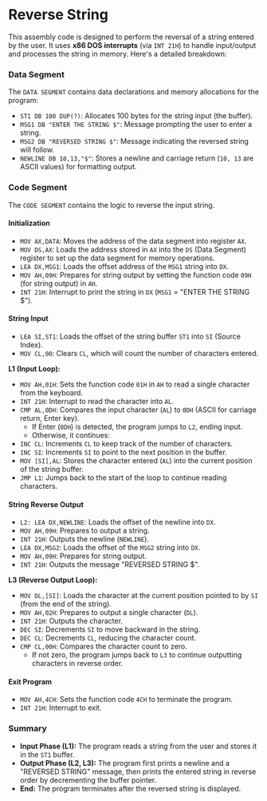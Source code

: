 # Reverse String

This assembly code is designed to perform the reversal of a string entered by the user. 
It uses **x86 DOS interrupts** (via `INT 21H`) to handle input/output and processes the string in memory. Here's a detailed breakdown:

### Data Segment
The `DATA SEGMENT` contains data declarations and memory allocations for the program:
- `ST1 DB 100 DUP(?)`: Allocates 100 bytes for the string input (the buffer).
- `MSG1 DB "ENTER THE STRING $"`: Message prompting the user to enter a string.
- `MSG2 DB "REVERSED STRING $"`: Message indicating the reversed string will follow.
- `NEWLINE DB 10,13,"$"`: Stores a newline and carriage return (`10, 13` are ASCII values) for formatting output.

### Code Segment
The `CODE SEGMENT` contains the logic to reverse the input string.

#### Initialization
- `MOV AX,DATA`: Moves the address of the data segment into register `AX`.
- `MOV DS,AX`: Loads the address stored in `AX` into the `DS` (Data Segment) register to set up the data segment for memory operations.
- `LEA DX,MSG1`: Loads the offset address of the `MSG1` string into `DX`.
- `MOV AH,09H`: Prepares for string output by setting the function code `09H` (for string output) in `AH`.
- `INT 21H`: Interrupt to print the string in `DX` (`MSG1` = "ENTER THE STRING $").

#### String Input
- `LEA SI,ST1`: Loads the offset of the string buffer `ST1` into `SI` (Source Index).
- `MOV CL,00`: Clears `CL`, which will count the number of characters entered.

**L1 (Input Loop):**
- `MOV AH,01H`: Sets the function code `01H` in `AH` to read a single character from the keyboard.
- `INT 21H`: Interrupt to read the character into `AL`.
- `CMP AL,0DH`: Compares the input character (`AL`) to `0DH` (ASCII for carriage return, Enter key).
  - If Enter (`0DH`) is detected, the program jumps to `L2`, ending input.
  - Otherwise, it continues:
- `INC CL`: Increments `CL` to keep track of the number of characters.
- `INC SI`: Increments `SI` to point to the next position in the buffer.
- `MOV [SI],AL`: Stores the character entered (`AL`) into the current position of the string buffer.
- `JMP L1`: Jumps back to the start of the loop to continue reading characters.

#### String Reverse Output
- `L2: LEA DX,NEWLINE`: Loads the offset of the newline into `DX`.
- `MOV AH,09H`: Prepares to output a string.
- `INT 21H`: Outputs the newline (`NEWLINE`).
- `LEA DX,MSG2`: Loads the offset of the `MSG2` string into `DX`.
- `MOV AH,09H`: Prepares for string output.
- `INT 21H`: Outputs the message "REVERSED STRING $".

**L3 (Reverse Output Loop):**
- `MOV DL,[SI]`: Loads the character at the current position pointed to by `SI` (from the end of the string).
- `MOV AH,02H`: Prepares to output a single character (`DL`).
- `INT 21H`: Outputs the character.
- `DEC SI`: Decrements `SI` to move backward in the string.
- `DEC CL`: Decrements `CL`, reducing the character count.
- `CMP CL,00H`: Compares the character count to zero.
  - If not zero, the program jumps back to `L3` to continue outputting characters in reverse order.
  
#### Exit Program
- `MOV AH,4CH`: Sets the function code `4CH` to terminate the program.
- `INT 21H`: Interrupt to exit.

### Summary
- **Input Phase (L1):** The program reads a string from the user and stores it in the `ST1` buffer.
- **Output Phase (L2, L3):** The program first prints a newline and a "REVERSED STRING" message, then prints the entered string in reverse order by decrementing the buffer pointer.
- **End:** The program terminates after the reversed string is displayed.
